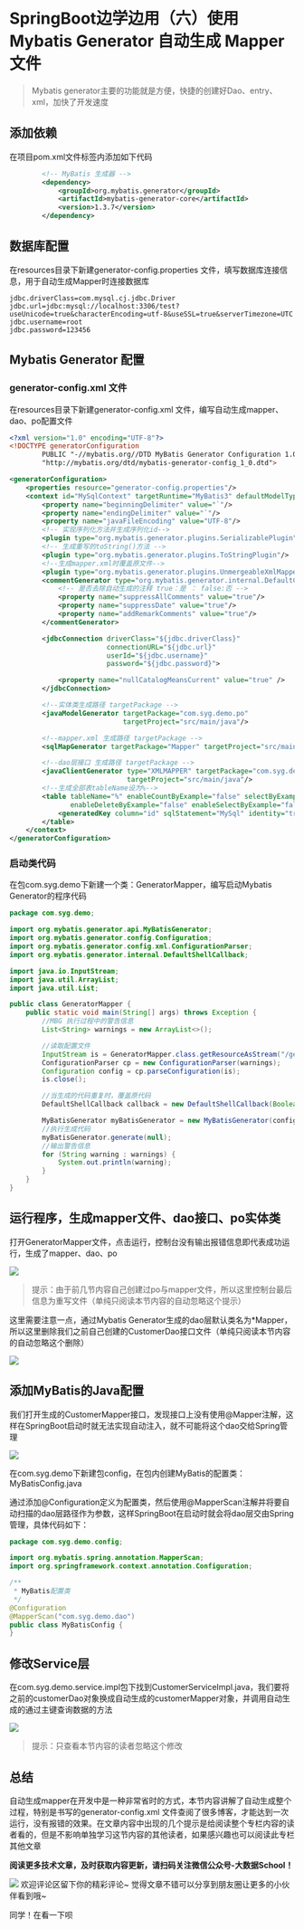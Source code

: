# SpringBoot边学边用（六）使用Mybatis Generator 自动生成 Mapper 文件

>  Mybatis generator主要的功能就是方便，快捷的创建好Dao、entry、xml，加快了开发速度 

## 添加依赖

在项目pom.xml文件<dependencies></dependencies>标签内添加如下代码

```xml
        <!-- MyBatis 生成器 -->
        <dependency>
            <groupId>org.mybatis.generator</groupId>
            <artifactId>mybatis-generator-core</artifactId>
            <version>1.3.7</version>
        </dependency>
```

## 数据库配置

在resources目录下新建generator-config.properties 文件，填写数据库连接信息，用于自动生成Mapper时连接数据库

```properties
jdbc.driverClass=com.mysql.cj.jdbc.Driver
jdbc.url=jdbc:mysql://localhost:3306/test?useUnicode=true&characterEncoding=utf-8&useSSL=true&serverTimezone=UTC
jdbc.username=root
jdbc.password=123456
```

## Mybatis Generator 配置

### generator-config.xml 文件

在resources目录下新建generator-config.xml 文件，编写自动生成mapper、dao、po配置文件

```xml
<?xml version="1.0" encoding="UTF-8"?>
<!DOCTYPE generatorConfiguration
        PUBLIC "-//mybatis.org//DTD MyBatis Generator Configuration 1.0//EN"
        "http://mybatis.org/dtd/mybatis-generator-config_1_0.dtd">

<generatorConfiguration>
    <properties resource="generator-config.properties"/>
    <context id="MySqlContext" targetRuntime="MyBatis3" defaultModelType="flat">
        <property name="beginningDelimiter" value="`"/>
        <property name="endingDelimiter" value="`"/>
        <property name="javaFileEncoding" value="UTF-8"/>
        <!-- 实现序列化方法并生成序列化id-->
        <plugin type="org.mybatis.generator.plugins.SerializablePlugin"/>
        <!-- 生成重写的toString()方法 -->
        <plugin type="org.mybatis.generator.plugins.ToStringPlugin"/>
        <!--生成mapper.xml时覆盖原文件-->
        <plugin type="org.mybatis.generator.plugins.UnmergeableXmlMappersPlugin"/>
        <commentGenerator type="org.mybatis.generator.internal.DefaultCommentGenerator">
            <!-- 是否去除自动生成的注释 true：是 ： false:否 -->
            <property name="suppressAllComments" value="true"/>
            <property name="suppressDate" value="true"/>
            <property name="addRemarkComments" value="true"/>
        </commentGenerator>

        <jdbcConnection driverClass="${jdbc.driverClass}"
                        connectionURL="${jdbc.url}"
                        userId="${jdbc.username}"
                        password="${jdbc.password}">

            <property name="nullCatalogMeansCurrent" value="true" />
        </jdbcConnection>

        <!--实体类生成路径 targetPackage -->
        <javaModelGenerator targetPackage="com.syg.demo.po"
                            targetProject="src/main/java"/>

        <!--mapper.xml 生成路径 targetPackage -->
        <sqlMapGenerator targetPackage="Mapper" targetProject="src/main/resources"/>

        <!--dao层接口 生成路径 targetPackage -->
        <javaClientGenerator type="XMLMAPPER" targetPackage="com.syg.demo.dao"
                             targetProject="src/main/java"/>
        <!--生成全部表tableName设为%-->
        <table tableName="%" enableCountByExample="false" selectByExampleQueryId="false"
               enableDeleteByExample="false" enableSelectByExample="false" enableUpdateByExample="false">
            <generatedKey column="id" sqlStatement="MySql" identity="true"/>
        </table>
    </context>
</generatorConfiguration>
```

### 启动类代码

在包com.syg.demo下新建一个类：GeneratorMapper，编写启动Mybatis Generator的程序代码

```java
package com.syg.demo;

import org.mybatis.generator.api.MyBatisGenerator;
import org.mybatis.generator.config.Configuration;
import org.mybatis.generator.config.xml.ConfigurationParser;
import org.mybatis.generator.internal.DefaultShellCallback;

import java.io.InputStream;
import java.util.ArrayList;
import java.util.List;

public class GeneratorMapper {
    public static void main(String[] args) throws Exception {
        //MBG 执行过程中的警告信息
        List<String> warnings = new ArrayList<>();

        //读取配置文件
        InputStream is = GeneratorMapper.class.getResourceAsStream("/generator-config.xml");
        ConfigurationParser cp = new ConfigurationParser(warnings);
        Configuration config = cp.parseConfiguration(is);
        is.close();

        //当生成的代码重复时，覆盖原代码
        DefaultShellCallback callback = new DefaultShellCallback(Boolean.TRUE);

        MyBatisGenerator myBatisGenerator = new MyBatisGenerator(config, callback, warnings);
        //执行生成代码
        myBatisGenerator.generate(null);
        //输出警告信息
        for (String warning : warnings) {
            System.out.println(warning);
        }
    }
}
```

## 运行程序，生成mapper文件、dao接口、po实体类

打开GeneratorMapper文件，点击运行，控制台没有输出报错信息即代表成功运行，生成了mapper、dao、po

![]( http://images.simplesay.top/book/image-20200819210648422.png)

> 提示：由于前几节内容自己创建过po与mapper文件，所以这里控制台最后信息为重写文件（单纯只阅读本节内容的自动忽略这个提示）

这里需要注意一点，通过Mybatis Generator生成的dao层默认类名为*Mapper，所以这里删除我们之前自己创建的CustomerDao接口文件（单纯只阅读本节内容的自动忽略这个删除）

![]( http://images.simplesay.top/book/image-20200819210450124.png)

## 添加MyBatis的Java配置

我们打开生成的CustomerMapper接口，发现接口上没有使用@Mapper注解，这样在SpringBoot启动时就无法实现自动注入，就不可能将这个dao交给Spring管理

![]( http://images.simplesay.top/book/image-20200819211458062.png)



在com.syg.demo下新建包config，在包内创建MyBatis的配置类：MyBatisConfig.java

通过添加@Configuration定义为配置类，然后使用@MapperScan注解并将要自动扫描的dao层路径作为参数，这样SpringBoot在启动时就会将dao层交由Spring管理，具体代码如下：

```java
package com.syg.demo.config;

import org.mybatis.spring.annotation.MapperScan;
import org.springframework.context.annotation.Configuration;

/**
 * MyBatis配置类
 */
@Configuration
@MapperScan("com.syg.demo.dao")
public class MyBatisConfig {
}
```

## 修改Service层

在com.syg.demo.service.impl包下找到CustomerServiceImpl.java，我们要将之前的customerDao对象换成自动生成的customerMapper对象，并调用自动生成的通过主键查询数据的方法

![]( http://images.simplesay.top/book/image-20200819212645897.png)

> 提示：只查看本节内容的读者忽略这个修改

## 总结

自动生成mapper在开发中是一种非常省时的方式，本节内容讲解了自动生成整个过程，特别是书写的generator-config.xml 文件查阅了很多博客，才能达到一次运行，没有报错的效果。在文章内容中出现的几个提示是给阅读整个专栏内容的读者看的，但是不影响单独学习这节内容的其他读者，如果感兴趣也可以阅读此专栏其他文章

**阅读更多技术文章，及时获取内容更新，请扫码关注微信公众号-大数据School！**

![](http://images.simplesay.top/book/wechat.png)
欢迎评论区留下你的精彩评论~
觉得文章不错可以分享到朋友圈让更多的小伙伴看到哦~

同学！在看一下呗